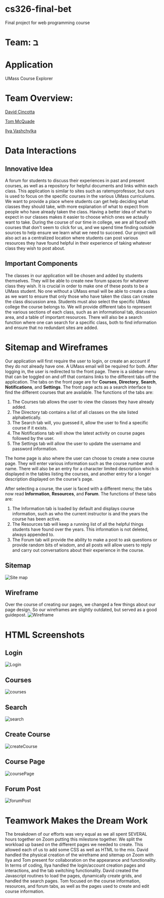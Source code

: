 # cs326-final-bet
Final project for web programming course

# Team: &#1489;

# Application
UMass Course Explorer

# Team Overview:

[David Cincotta](https://github.com/DavidCincotta)

[Tom McQuade](https://github.com/tommcquade)

[Ilya Vashchylka](https://github.com/ilyavash)

# Data Interactions

## Innovative Idea

A forum for students to discuss their experiences in past and present courses, as well as a repository for helpful documents and links within each class.  This application is similar to sites such as ratemyprofessor, but ours is used to focus on the specific courses in the various UMass curriculums.  We want to provide a place where students can get help deciding what classes they should take, with more explanation of what to expect from people who have already taken the class.  Having a better idea of what to expect in our classes makes it easier to choose which ones we actaully want to take.  During the course of our time in college, we are all faced with courses that don't seem to click for us, and we spend time finding outside sources to help ensure we learn what we need to succeed.  Our project will also act as a centralized location where students can post various resources they have found helpful in their experience of taking whatever class they wish to post about.

## Important Components

The classes in our application will be chosen and added by students themselves.  They will be able to create new forum spaces for whatever class they wish.  It is crucial in order to make one of these posts to be a UMass student.  No one without a UMass email will be able to create a class as we want to ensure that only those who have taken the class can create the class discussion area.  Students must also select the specific UMass college the course belongs to.  We will provide different tabs to represent the various sections of each class, such as an informational tab, discussion area, and a table of important resources.  There will also be a search function where one can search for a specific class, both to find information and ensure that no redundant sites are added.  

# Sitemap and Wireframes
Our application will first require the user to login, or create an account if they do not already have one.  A UMass email will be required for both.  After logging in, the user 
is redirected to the front page.  There is a sidebar menu that can be toggled on and off that contains links to the different tabs off the application.  The tabs on the front page are for **Courses**, **Directory**, **Search**, **Notifications**, and **Settings**.  The front page acts as a search interface to find the different courses that are available.  The functions of the tabs are:
1. The Courses tab allows the user to view the classes they have already added.  
2. The Directory tab contains a list of all classes on the site listed alphabetically.
3. The Search tab will, you guessed it, allow the user to find a specific course if it exists.
4. The Notifications tab will show the latest activity on course pages followed by the user.
5. The Settings tab will allow the user to update the username and password information. 

The home page is also where the user can choose to create a new course page.  They will enter various information such as the course number and name.  There will also be an entry for a character limited description which is displayed in the tables listing the courses, and another entry for a longer description displayed on the course's page.  

After selecting a course, the user is faced with a different menu; the tabs now read **Information**, **Resources**, and **Forum**.  The functions of these tabs are:
1. The Information tab is loaded by default and displays course information, such as who the current instructor is and the years the course has been active.
2. The Resources tab will keep a running list of all the helpful things students have found over the years.  This information is not deleted, always appended to.
3. The Forum tab will provide the ability to make a post to ask questions or provide random bits of wisdom, and all posts will allow users to reply and carry out conversations about their experience in the course.  

## Sitemap
![Site map](/docs/sitemap.png "sitemap")

## Wireframe
Over the course of creating our pages, we changed a few things about our page design. So our wireframes are slightly outdated, but served as a good guidepost.
![Wireframe](/docs/wireframe.png "wireframe")

# HTML Screenshots

## Login
![Login](/screenshots/login.JPG "login")

## Courses
![courses](/screenshots/courses.JPG "courses")

## Search
![search](/screenshots/search.JPG "search")

## Create Course
![createCourse](/screenshots/createCourse.JPG "createCourse")

## Course Page
![coursePage](/screenshots/coursePage.JPG "coursePage")

## Forum Post
![forumPost](/screenshots/forumPost.JPG "forumPost")


# Teamwork Makes the Dream Work
The breakdown of our efforts was very equal as we all spent SEVERAL hours together on Zoom putting this milestone together.  We split the workload up based on the different pages we needed to create.  This allowed each of us to add some CSS as well as HTML to the mix.  David handled the physical creation of the wireframe and sitemap on Zoom with Ilya and Tom present for collaboration on the appearance and functionality.  In terms of coding, Ilya handled the login/account creation pages and interactions, and the tab switching functionality. David created the Javascript routines to load the pages, dynamically create grids, and handled the search pages.  Tom focused on the course information, resources, and forum tabs, as well as the pages used to create and edit course information.  
